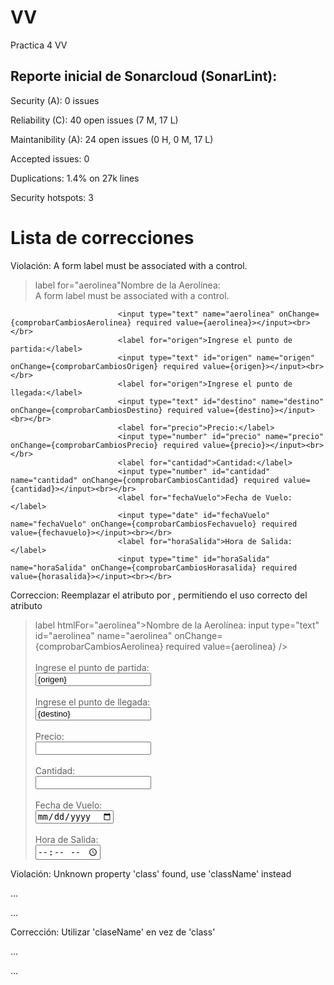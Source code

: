 # VV
Practica 4 VV

## Reporte inicial de Sonarcloud (SonarLint):
Security (A): 0 issues

Reliability (C): 40 open issues (7 M, 17 L)

Maintanibility (A): 24 open issues (0 H, 0 M, 17 L)

Accepted issues: 0

Duplications: 1.4% on 27k lines

Security hotspots: 3


# Lista de correcciones
Violación: A form label must be associated with a control.
>  label for="aerolinea"Nombre de la Aerolínea:</label>  
A form label must be associated with a control.  

                            <input type="text" name="aerolinea" onChange={comprobarCambiosAerolinea} required value={aerolinea}></input><br></br>  
                            <label for="origen">Ingrese el punto de partida:</label>  
                            <input type="text" id="origen" name="origen" onChange={comprobarCambiosOrigen} required value={origen}></input><br></br>  
                            <label for="origen">Ingrese el punto de llegada:</label>  
                            <input type="text" id="destino" name="destino" onChange={comprobarCambiosDestino} required value={destino}></input><br></br>  
                            <label for="precio">Precio:</label>  
                            <input type="number" id="precio" name="precio" onChange={comprobarCambiosPrecio} required value={precio}></input><br></br>  
                            <label for="cantidad">Cantidad:</label>  
                            <input type="number" id="cantidad" name="cantidad" onChange={comprobarCambiosCantidad} required value={cantidad}></input><br></br>  
                            <label for="fechaVuelo">Fecha de Vuelo:</label>  
                            <input type="date" id="fechaVuelo" name="fechaVuelo" onChange={comprobarCambiosFechavuelo} required value={fechavuelo}></input><br></br>  
                            <label for="horaSalida">Hora de Salida:</label>   
                            <input type="time" id="horaSalida" name="horaSalida" onChange={comprobarCambiosHorasalida} required value={horasalida}></input><br></br>  


Correccion: Reemplazar el atributo <for> por <htmlFor>, permitiendo el uso correcto del atributo

> label htmlFor="aerolinea">Nombre de la Aerolínea:</label>
 input type="text" id="aerolinea" name="aerolinea" onChange={comprobarCambiosAerolinea} required value={aerolinea} /><br />  
<label htmlFor="origen">Ingrese el punto de partida:</label>  
<input type="text" id="origen" name="origen" onChange={comprobarCambiosOrigen} required value={origen} /><br />  
<label htmlFor="destino">Ingrese el punto de llegada:</label>  
<input type="text" id="destino" name="destino" onChange={comprobarCambiosDestino} required value={destino} /><br />  
<label htmlFor="precio">Precio:</label>  
<input type="number" id="precio" name="precio" onChange={comprobarCambiosPrecio} required value={precio} /><br />  
<label htmlFor="cantidad">Cantidad:</label>  
<input type="number" id="cantidad" name="cantidad" onChange={comprobarCambiosCantidad} required value={cantidad} /><br />  
<label htmlFor="fechaVuelo">Fecha de Vuelo:</label>  
<input type="date" id="fechaVuelo" name="fechaVuelo" onChange={comprobarCambiosFechavuelo} required value={fechavuelo} /><br />  
<label htmlFor="horaSalida">Hora de Salida:</label>  
<input type="time" id="horaSalida" name="horaSalida" onChange={comprobarCambiosHorasalida} required value={horasalida} /><br />  

  
Violación: Unknown property 'class' found, use 'className' instead
>  <div class="contenedor_todo">
  ...
  <div class="contenedor_register">
  ...
  <div class="contenedor_login">

Corrección:  Utilizar 'claseName' en vez de 'class'
> <div className="contenedor_todo">
  ...
  <div className="contenedor_register">
  ...
  <div className="contenedor_login">
